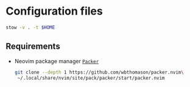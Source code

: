 # Configuration files

```sh
stow -v . -t $HOME
```

## Requirements

- Neovim package manager [`Packer`](https://github.com/wbthomason/packer.nvim)

  ```sh
  git clone --depth 1 https://github.com/wbthomason/packer.nvim\
   ~/.local/share/nvim/site/pack/packer/start/packer.nvim
  ```
